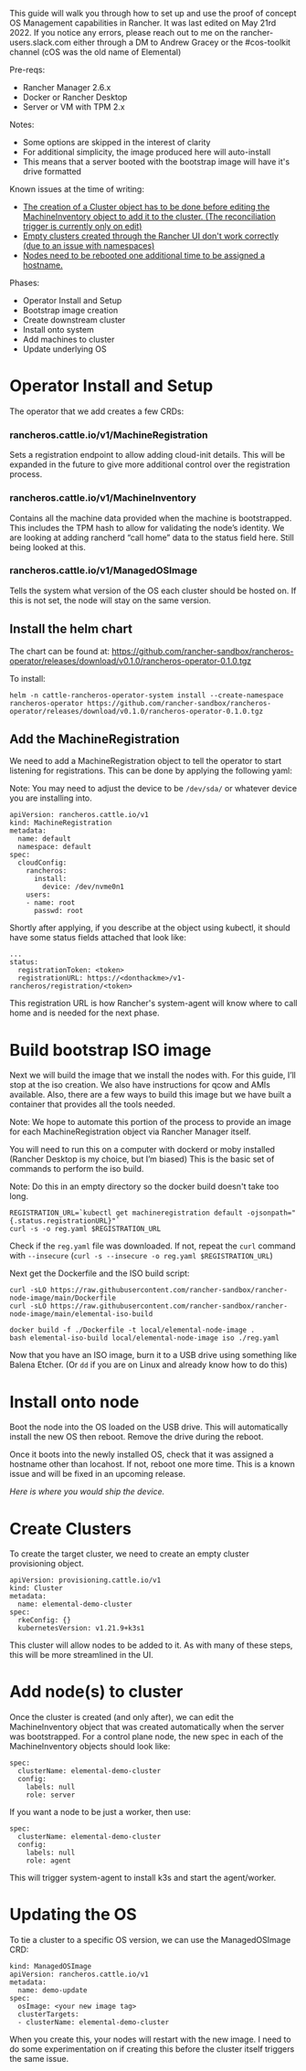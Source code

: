 This guide will walk you through how to set up and use the proof of concept OS Management capabilities in Rancher. It was last edited on May 21rd 2022. If you notice any errors, please reach out to me on the rancher-users.slack.com either through a DM to Andrew Gracey or the #cos-toolkit channel (cOS was the old name of Elemental)

Pre-reqs:

-	Rancher Manager 2.6.x
-	Docker or Rancher Desktop
-	Server or VM with TPM 2.x

Notes:
-	Some options are skipped in the interest of clarity
-	For additional simplicity, the image produced here will auto-install 
  - This means that a server booted with the bootstrap image will have it's drive formatted

Known issues at the time of writing:
- [The creation of a Cluster object has to be done before editing the MachineInventory object to add it to the cluster. (The reconciliation trigger is currently only on edit)](https://github.com/rancher-sandbox/rancheros-operator/issues/30)
- [Empty clusters created through the Rancher UI don't work correctly (due to an issue with namespaces)](https://github.com/rancher-sandbox/rancheros-operator/issues/29)
- [Nodes need to be rebooted one additional time to be assigned a hostname.](https://github.com/rancher-sandbox/rancheros-operator/issues/31)


Phases:
-	Operator Install and Setup
-	Bootstrap image creation
-	Create downstream cluster 
-	Install onto system
-	Add machines to cluster
-	Update underlying OS


# Operator Install and Setup

The operator that we add creates a few CRDs:

### rancheros.cattle.io/v1/MachineRegistration
Sets a registration endpoint to allow adding cloud-init details. This will be expanded in the future to give more additional control over the registration process.

### rancheros.cattle.io/v1/MachineInventory
Contains all the machine data provided when the machine is bootstrapped. This includes the TPM hash to allow for validating the node’s identity.
We are looking at adding rancherd “call home” data to the status field here. Still being looked at this.

### rancheros.cattle.io/v1/ManagedOSImage
Tells the system what version of the OS each cluster should be hosted on. If this is not set, the node will stay on the same version.

## Install the helm chart

The chart can be found at: https://github.com/rancher-sandbox/rancheros-operator/releases/download/v0.1.0/rancheros-operator-0.1.0.tgz

To install:
```
helm -n cattle-rancheros-operator-system install --create-namespace rancheros-operator https://github.com/rancher-sandbox/rancheros-operator/releases/download/v0.1.0/rancheros-operator-0.1.0.tgz
```

## Add the MachineRegistration 

We need to add a MachineRegistration object to tell the operator to start listening for registrations. This can be done by applying the following yaml:

Note: You may need to adjust the device to be `/dev/sda/` or whatever device you are installing into.
```
apiVersion: rancheros.cattle.io/v1
kind: MachineRegistration
metadata:
  name: default
  namespace: default
spec:
  cloudConfig:
    rancheros:
      install:
        device: /dev/nvme0n1
    users:
    - name: root
      passwd: root
```

Shortly after applying, if you describe at the object using kubectl, it should have some status fields attached that look like:
```
...
status:
  registrationToken: <token>
  registrationURL: https://<donthackme>/v1-rancheros/registration/<token>
```

This registration URL is how Rancher's system-agent will know where to call home and is needed for the next phase. 

# Build bootstrap ISO image

Next we will build the image that we install the nodes with. For this guide, I’ll stop at the iso creation. We also have instructions for qcow and AMIs available. Also, there are a few ways to build this image but we have built a container that provides all the tools needed. 

Note: We hope to automate this portion of the process to provide an image for each MachineRegistration object via Rancher Manager itself.

You will need to run this on a computer with dockerd or moby installed (Rancher Desktop is my choice, but I’m biased)
This is the basic set of commands to perform the iso build.

Note: Do this in an empty directory so the docker build doesn't take too long.

```
REGISTRATION_URL=`kubectl get machineregistration default -ojsonpath="{.status.registrationURL}"`
curl -s -o reg.yaml $REGISTRATION_URL
```

Check if the `reg.yaml` file was downloaded. If not, repeat the `curl`
command with `--insecure` (`curl -s --insecure -o reg.yaml $REGISTRATION_URL`)

Next get the Dockerfile and the ISO build script:

```
curl -sLO https://raw.githubusercontent.com/rancher-sandbox/rancher-node-image/main/Dockerfile
curl -sLO https://raw.githubusercontent.com/rancher-sandbox/rancher-node-image/main/elemental-iso-build

docker build -f ./Dockerfile -t local/elemental-node-image .
bash elemental-iso-build local/elemental-node-image iso ./reg.yaml
```

Now that you have an ISO image, burn it to a USB drive using something like Balena Etcher. (Or `dd` if you are on Linux and already know how to do this)

# Install onto node

Boot the node into the OS loaded on the USB drive. This will automatically install the new OS then reboot. Remove the drive during the reboot. 

Once it boots into the newly installed OS, check that it was assigned a hostname other than locahost. If not, reboot one more time. This is a known issue and will be fixed in an upcoming release.

*Here is where you would ship the device.*

# Create Clusters

To create the target cluster, we need to create an empty cluster provisioning object.

```
apiVersion: provisioning.cattle.io/v1
kind: Cluster
metadata:
  name: elemental-demo-cluster
spec:
  rkeConfig: {}
  kubernetesVersion: v1.21.9+k3s1
```

This cluster will allow nodes to be added to it. As with many of these steps, this will be more streamlined in the UI.

# Add node(s) to cluster

Once the cluster is created (and only after), we can edit the MachineInventory object that was created automatically when the server was bootstrapped.
For a control plane node, the new spec in each of the MachineInventory objects should look like: 

```
spec:
  clusterName: elemental-demo-cluster
  config:
    labels: null
    role: server
```

If you want a node to be just a worker, then use:

```
spec:
  clusterName: elemental-demo-cluster
  config:
    labels: null
    role: agent
```

This will trigger system-agent to install k3s and start the agent/worker. 

# Updating the OS

To tie a cluster to a specific OS version, we can use the ManagedOSImage CRD:

```
kind: ManagedOSImage
apiVersion: rancheros.cattle.io/v1
metadata:
  name: demo-update
spec:
  osImage: <your new image tag>
  clusterTargets:
  - clusterName: elemental-demo-cluster
```

When you create this, your nodes will restart with the new image. I need to do some experimentation on if creating this before the cluster itself triggers the same issue.

